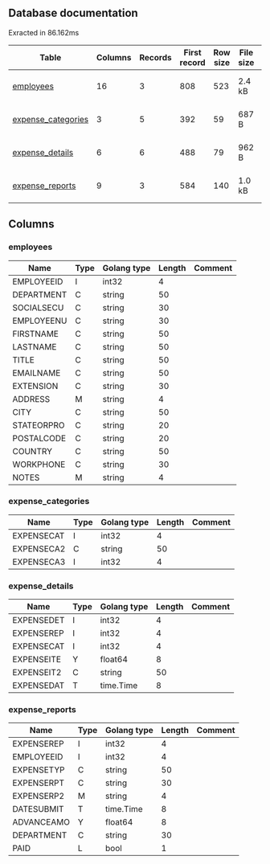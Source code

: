 ## Database documentation 

 Exracted in 86.162ms 

| Table | Columns | Records | First record | Row size | File size | Modified |
|---|---|---|---|---|---|---|
| [employees](#employees) | 16 | 3 | 808 | 523 | 2.4 kB | 2022-10-15 00:00:00 |
| [expense_categories](#expense_categories) | 3 | 5 | 392 | 59 | 687 B | 2022-10-15 00:00:00 |
| [expense_details](#expense_details) | 6 | 6 | 488 | 79 | 962 B | 2022-10-15 00:00:00 |
| [expense_reports](#expense_reports) | 9 | 3 | 584 | 140 | 1.0 kB | 2022-10-15 00:00:00 |


## Columns


### employees

| Name | Type | Golang type | Length | Comment |
|---|---|---|---|---|
| EMPLOYEEID | I | int32 | 4 |  |
| DEPARTMENT | C | string | 50 |  |
| SOCIALSECU | C | string | 30 |  |
| EMPLOYEENU | C | string | 30 |  |
| FIRSTNAME | C | string | 50 |  |
| LASTNAME | C | string | 50 |  |
| TITLE | C | string | 50 |  |
| EMAILNAME | C | string | 50 |  |
| EXTENSION | C | string | 30 |  |
| ADDRESS | M | string | 4 |  |
| CITY | C | string | 50 |  |
| STATEORPRO | C | string | 20 |  |
| POSTALCODE | C | string | 20 |  |
| COUNTRY | C | string | 50 |  |
| WORKPHONE | C | string | 30 |  |
| NOTES | M | string | 4 |  |

### expense_categories

| Name | Type | Golang type | Length | Comment |
|---|---|---|---|---|
| EXPENSECAT | I | int32 | 4 |  |
| EXPENSECA2 | C | string | 50 |  |
| EXPENSECA3 | I | int32 | 4 |  |

### expense_details

| Name | Type | Golang type | Length | Comment |
|---|---|---|---|---|
| EXPENSEDET | I | int32 | 4 |  |
| EXPENSEREP | I | int32 | 4 |  |
| EXPENSECAT | I | int32 | 4 |  |
| EXPENSEITE | Y | float64 | 8 |  |
| EXPENSEIT2 | C | string | 50 |  |
| EXPENSEDAT | T | time.Time | 8 |  |

### expense_reports

| Name | Type | Golang type | Length | Comment |
|---|---|---|---|---|
| EXPENSEREP | I | int32 | 4 |  |
| EMPLOYEEID | I | int32 | 4 |  |
| EXPENSETYP | C | string | 50 |  |
| EXPENSERPT | C | string | 30 |  |
| EXPENSERP2 | M | string | 4 |  |
| DATESUBMIT | T | time.Time | 8 |  |
| ADVANCEAMO | Y | float64 | 8 |  |
| DEPARTMENT | C | string | 30 |  |
| PAID | L | bool | 1 |  |
